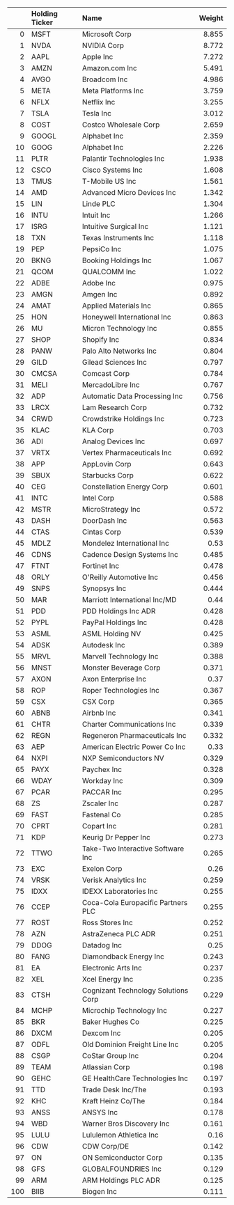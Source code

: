 |     | Holding Ticker   | Name                                |   Weight |
|----:|:-----------------|:------------------------------------|---------:|
|   0 | MSFT             | Microsoft Corp                      |    8.855 |
|   1 | NVDA             | NVIDIA Corp                         |    8.772 |
|   2 | AAPL             | Apple Inc                           |    7.272 |
|   3 | AMZN             | Amazon.com Inc                      |    5.491 |
|   4 | AVGO             | Broadcom Inc                        |    4.986 |
|   5 | META             | Meta Platforms Inc                  |    3.759 |
|   6 | NFLX             | Netflix Inc                         |    3.255 |
|   7 | TSLA             | Tesla Inc                           |    3.012 |
|   8 | COST             | Costco Wholesale Corp               |    2.659 |
|   9 | GOOGL            | Alphabet Inc                        |    2.359 |
|  10 | GOOG             | Alphabet Inc                        |    2.226 |
|  11 | PLTR             | Palantir Technologies Inc           |    1.938 |
|  12 | CSCO             | Cisco Systems Inc                   |    1.608 |
|  13 | TMUS             | T-Mobile US Inc                     |    1.561 |
|  14 | AMD              | Advanced Micro Devices Inc          |    1.342 |
|  15 | LIN              | Linde PLC                           |    1.304 |
|  16 | INTU             | Intuit Inc                          |    1.266 |
|  17 | ISRG             | Intuitive Surgical Inc              |    1.121 |
|  18 | TXN              | Texas Instruments Inc               |    1.118 |
|  19 | PEP              | PepsiCo Inc                         |    1.075 |
|  20 | BKNG             | Booking Holdings Inc                |    1.067 |
|  21 | QCOM             | QUALCOMM Inc                        |    1.022 |
|  22 | ADBE             | Adobe Inc                           |    0.975 |
|  23 | AMGN             | Amgen Inc                           |    0.892 |
|  24 | AMAT             | Applied Materials Inc               |    0.865 |
|  25 | HON              | Honeywell International Inc         |    0.863 |
|  26 | MU               | Micron Technology Inc               |    0.855 |
|  27 | SHOP             | Shopify Inc                         |    0.834 |
|  28 | PANW             | Palo Alto Networks Inc              |    0.804 |
|  29 | GILD             | Gilead Sciences Inc                 |    0.797 |
|  30 | CMCSA            | Comcast Corp                        |    0.784 |
|  31 | MELI             | MercadoLibre Inc                    |    0.767 |
|  32 | ADP              | Automatic Data Processing Inc       |    0.756 |
|  33 | LRCX             | Lam Research Corp                   |    0.732 |
|  34 | CRWD             | Crowdstrike Holdings Inc            |    0.723 |
|  35 | KLAC             | KLA Corp                            |    0.703 |
|  36 | ADI              | Analog Devices Inc                  |    0.697 |
|  37 | VRTX             | Vertex Pharmaceuticals Inc          |    0.692 |
|  38 | APP              | AppLovin Corp                       |    0.643 |
|  39 | SBUX             | Starbucks Corp                      |    0.622 |
|  40 | CEG              | Constellation Energy Corp           |    0.601 |
|  41 | INTC             | Intel Corp                          |    0.588 |
|  42 | MSTR             | MicroStrategy Inc                   |    0.572 |
|  43 | DASH             | DoorDash Inc                        |    0.563 |
|  44 | CTAS             | Cintas Corp                         |    0.539 |
|  45 | MDLZ             | Mondelez International Inc          |    0.53  |
|  46 | CDNS             | Cadence Design Systems Inc          |    0.485 |
|  47 | FTNT             | Fortinet Inc                        |    0.478 |
|  48 | ORLY             | O'Reilly Automotive Inc             |    0.456 |
|  49 | SNPS             | Synopsys Inc                        |    0.444 |
|  50 | MAR              | Marriott International Inc/MD       |    0.44  |
|  51 | PDD              | PDD Holdings Inc ADR                |    0.428 |
|  52 | PYPL             | PayPal Holdings Inc                 |    0.428 |
|  53 | ASML             | ASML Holding NV                     |    0.425 |
|  54 | ADSK             | Autodesk Inc                        |    0.389 |
|  55 | MRVL             | Marvell Technology Inc              |    0.388 |
|  56 | MNST             | Monster Beverage Corp               |    0.371 |
|  57 | AXON             | Axon Enterprise Inc                 |    0.37  |
|  58 | ROP              | Roper Technologies Inc              |    0.367 |
|  59 | CSX              | CSX Corp                            |    0.365 |
|  60 | ABNB             | Airbnb Inc                          |    0.341 |
|  61 | CHTR             | Charter Communications Inc          |    0.339 |
|  62 | REGN             | Regeneron Pharmaceuticals Inc       |    0.332 |
|  63 | AEP              | American Electric Power Co Inc      |    0.33  |
|  64 | NXPI             | NXP Semiconductors NV               |    0.329 |
|  65 | PAYX             | Paychex Inc                         |    0.328 |
|  66 | WDAY             | Workday Inc                         |    0.309 |
|  67 | PCAR             | PACCAR Inc                          |    0.295 |
|  68 | ZS               | Zscaler Inc                         |    0.287 |
|  69 | FAST             | Fastenal Co                         |    0.285 |
|  70 | CPRT             | Copart Inc                          |    0.281 |
|  71 | KDP              | Keurig Dr Pepper Inc                |    0.273 |
|  72 | TTWO             | Take-Two Interactive Software Inc   |    0.265 |
|  73 | EXC              | Exelon Corp                         |    0.26  |
|  74 | VRSK             | Verisk Analytics Inc                |    0.259 |
|  75 | IDXX             | IDEXX Laboratories Inc              |    0.255 |
|  76 | CCEP             | Coca-Cola Europacific Partners PLC  |    0.255 |
|  77 | ROST             | Ross Stores Inc                     |    0.252 |
|  78 | AZN              | AstraZeneca PLC ADR                 |    0.251 |
|  79 | DDOG             | Datadog Inc                         |    0.25  |
|  80 | FANG             | Diamondback Energy Inc              |    0.243 |
|  81 | EA               | Electronic Arts Inc                 |    0.237 |
|  82 | XEL              | Xcel Energy Inc                     |    0.235 |
|  83 | CTSH             | Cognizant Technology Solutions Corp |    0.229 |
|  84 | MCHP             | Microchip Technology Inc            |    0.227 |
|  85 | BKR              | Baker Hughes Co                     |    0.225 |
|  86 | DXCM             | Dexcom Inc                          |    0.205 |
|  87 | ODFL             | Old Dominion Freight Line Inc       |    0.205 |
|  88 | CSGP             | CoStar Group Inc                    |    0.204 |
|  89 | TEAM             | Atlassian Corp                      |    0.198 |
|  90 | GEHC             | GE HealthCare Technologies Inc      |    0.197 |
|  91 | TTD              | Trade Desk Inc/The                  |    0.193 |
|  92 | KHC              | Kraft Heinz Co/The                  |    0.184 |
|  93 | ANSS             | ANSYS Inc                           |    0.178 |
|  94 | WBD              | Warner Bros Discovery Inc           |    0.161 |
|  95 | LULU             | Lululemon Athletica Inc             |    0.16  |
|  96 | CDW              | CDW Corp/DE                         |    0.142 |
|  97 | ON               | ON Semiconductor Corp               |    0.135 |
|  98 | GFS              | GLOBALFOUNDRIES Inc                 |    0.129 |
|  99 | ARM              | ARM Holdings PLC ADR                |    0.125 |
| 100 | BIIB             | Biogen Inc                          |    0.111 |
